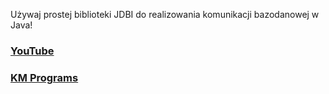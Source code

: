 Używaj prostej biblioteki JDBI do realizowania komunikacji bazodanowej w Java!

### [YouTube](https://youtu.be/w8JOUB3VATM)
### [KM Programs](https://km-programs.pl/)